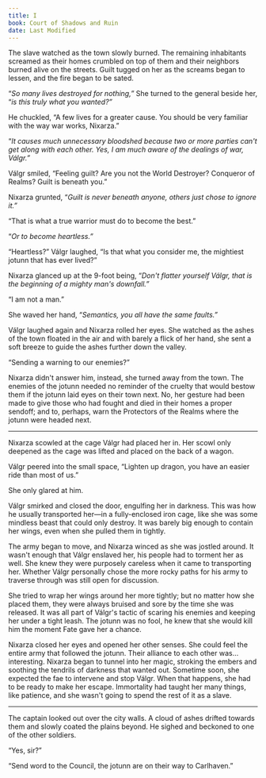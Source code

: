 ```yaml
---
title: I
book: Court of Shadows and Ruin
date: Last Modified
---
```

The slave watched as the town slowly burned. The remaining inhabitants screamed as their homes crumbled on top of them and their neighbors burned alive on the streets. Guilt tugged on her as the screams began to lessen, and the fire began to be sated.

“*So many lives destroyed for nothing,”* She turned to the general beside her, “*is this truly what you wanted?”*

He chuckled, “A few lives for a greater cause. You should be very familiar with the way war works, Nixarza.”

“*It causes much unnecessary bloodshed because two or more parties can't get along with each other. Yes, I am much aware of the dealings of war, Válgr.”*

Válgr smiled, “Feeling guilt? Are you not the World Destroyer? Conqueror of Realms? Guilt is beneath you.”

Nixarza grunted, “*Guilt is never beneath anyone, others just chose to ignore it.”*

“That is what a true warrior must do to become the best.”

“*Or to become heartless.”*

“Heartless?” Válgr laughed, “Is that what you consider me, the mightiest jotunn that has ever lived?”

Nixarza glanced up at the 9-foot being, “*Don't flatter yourself Válgr, that is the beginning of a mighty man's downfall.”*

“I am not a man.”

She waved her hand, “*Semantics, you all have the same faults.”*

Válgr laughed again and Nixarza rolled her eyes. She watched as the ashes of the town floated in the air and with barely a flick of her hand, she sent a soft breeze to guide the ashes further down the valley.

“Sending a warning to our enemies?”

Nixarza didn't answer him, instead, she turned away from the town. The enemies of the jotunn needed no reminder of the cruelty that would bestow them if the jotunn laid eyes on their town next. No, her gesture had been made to give those who had fought and died in their homes a proper sendoff; and to, perhaps, warn the Protectors of the Realms where the jotunn were headed next.

- - -

Nixarza scowled at the cage Válgr had placed her in. Her scowl only deepened as the cage was lifted and placed on the back of a wagon.

Válgr peered into the small space, “Lighten up dragon, you have an easier ride than most of us.”

She only glared at him.

Válgr smirked and closed the door, engulfing her in darkness. This was how he usually transported her—in a fully-enclosed iron cage, like she was some mindless beast that could only destroy. It was barely big enough to contain her wings, even when she pulled them in tightly.

The army began to move, and Nixarza winced as she was jostled around. It wasn't enough that Válgr enslaved her, his people had to torment her as well. She knew they were purposely careless when it came to transporting her. Whether Válgr personally chose the more rocky paths for his army to traverse through was still open for discussion.

She tried to wrap her wings around her more tightly; but no matter how she placed them, they were always bruised and sore by the time she was released. It was all part of Válgr's tactic of scaring his enemies and keeping her under a tight leash. The jotunn was no fool, he knew that she would kill him the moment Fate gave her a chance.

Nixarza closed her eyes and opened her other senses. She could feel the entire army that followed the jotunn. Their alliance to each other was… interesting. Nixarza began to tunnel into her magic, stroking the embers and soothing the tendrils of darkness that wanted out. Sometime soon, she expected the fae to intervene and stop Válgr. When that happens, she had to be ready to make her escape. Immortality had taught her many things, like patience, and she wasn't going to spend the rest of it as a slave.

- - -

The captain looked out over the city walls. A cloud of ashes drifted towards them and slowly coated the plains beyond. He sighed and beckoned to one of the other soldiers.

“Yes, sir?”

“Send word to the Council, the jotunn are on their way to Carlhaven.”